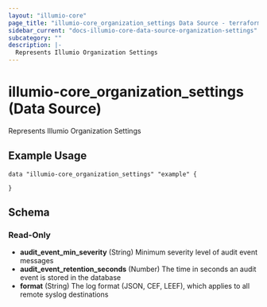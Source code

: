 ```yaml
---
layout: "illumio-core"
page_title: "illumio-core_organization_settings Data Source - terraform-provider-illumio-core"
sidebar_current: "docs-illumio-core-data-source-organization-settings"
subcategory: ""
description: |-
  Represents Illumio Organization Settings
---
```


# illumio-core_organization_settings (Data Source)

Represents Illumio Organization Settings

Example Usage
------------

```hcl
data "illumio-core_organization_settings" "example" {
  
}
```

## Schema

### Read-Only

- **audit_event_min_severity** (String) Minimum severity level of audit event messages
- **audit_event_retention_seconds** (Number) The time in seconds an audit event is stored in the database
- **format** (String) The log format (JSON, CEF, LEEF), which applies to all remote syslog destinations


